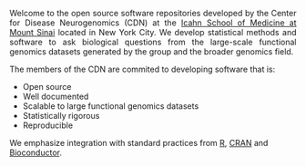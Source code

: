 
<p align="justify">
Welcome to the open source software repositories developed by the Center for Disease Neurogenomics (CDN) at the <a href="https://icahn.mssm.edu">Icahn School of Medicine at Mount Sinai</a> located in New York City.  We develop statistical methods and software to ask biological questions from the large-scale functional genomics datasets generated by the group and the broader genomics field.
 </p>

The members of the CDN are commited to developing software that is: 

- Open source 
- Well documented
- Scalable to large functional genomics datasets
- Statistically rigorous
- Reproducible 

We emphasize integration with standard practices from <a href="https://www.r-project.org">R</a>, <a href="https://cran.r-project.org">CRAN</a> and <a href="https://bioconductor.org">Bioconductor</a>.
